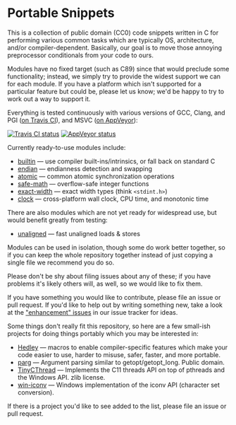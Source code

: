 # Portable Snippets

This is a collection of public domain (CC0) code snippets written in C
for performing various common tasks which are typically OS,
architecture, and/or compiler-dependent.  Basically, our goal is to
move those annoying preprocessor conditionals from your code to ours.

Modules have no fixed target (such as C89) since that would preclude
some functionality; instead, we simply try to provide the widest
support we can for each module.  If you have a platform which isn't
supported for a particular feature but could be, please let us know;
we'd be happy to try to work out a way to support it.

Everything is tested continuously with various versions of GCC, Clang,
and PGI ([on Travis
CI](https://travis-ci.org/nemequ/portable-snippets)), and MSVC ([on
AppVeyor](https://ci.appveyor.com/project/quixdb/portable-snippets)):

[![Travis CI status](https://travis-ci.org/nemequ/portable-snippets.svg?branch=master)](https://travis-ci.org/nemequ/portable-snippets) [![AppVeyor status](https://ci.appveyor.com/api/projects/status/quoq2hwes530p29w/branch/master?svg=true)](https://ci.appveyor.com/project/quixdb/portable-snippets/branch/master)

Currently ready-to-use modules include:

 * [builtin](https://github.com/nemequ/portable-snippets/tree/master/builtin) —
   use compiler built-ins/intrinsics, or fall back on standard C
 * [endian](https://github.com/nemequ/portable-snippets/tree/master/endian) —
   endianness detection and swapping
 * [atomic](https://github.com/nemequ/portable-snippets/tree/master/atomic) —
   common atomic synchronization operations
 * [safe-math](https://github.com/nemequ/portable-snippets/tree/master/safe-math) —
   overflow-safe integer functions
 * [exact-width](https://github.com/nemequ/portable-snippets/tree/master/exact-width) —
   exact width types (think `<stdint.h>`)
 * [clock](https://github.com/nemequ/portable-snippets/tree/master/clock) —
   cross-platform wall clock, CPU time, and monotonic time

There are also modules which are not yet ready for widespread use, but
would benefit greatly from testing:

 * [unaligned](https://github.com/nemequ/portable-snippets/tree/master/unaligned) —
   fast unaligned loads & stores

Modules can be used in isolation, though some do work better together,
so if you can keep the whole repository together instead of just
copying a single file we recommend you do so.

Please don't be shy about filing issues about any of these; if you
have problems it's likely others will, as well, so we would like to
fix them.

If you have something you would like to contribute, please file an
issue or pull request.  If you'd like to help out by writing something
new, take a look at the ["enhancement"
issues](https://github.com/nemequ/portable-snippets/issues?q=is%3Aissue+is%3Aopen+label%3Aenhancement)
in our issue tracker for ideas.

Some things don't really fit this repository, so here are a few
small-ish projects for doing things portably which you may be
interested in:

 * [Hedley](https://nemequ.github.io/hedley/) — macros to enable
   compiler-specific features which make your code easier to use,
   harder to misuse, safer, faster, and more portable.
 * [parg](https://github.com/jibsen/parg) —
   Argument parsing similar to getopt/getopt_long.  Public domain.
 * [TinyCThread](https://tinycthread.github.io/) — Implements the C11
   threads API on top of pthreads and the Windows API.  zlib license.
 * [win-iconv](https://github.com/win-iconv/win-iconv) — Windows
   implementation of the iconv API (character set conversion).

If there is a project you'd like to see added to the list, please file
an issue or pull request.
